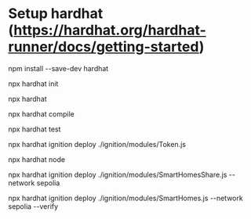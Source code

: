 # Setup hardhat (https://hardhat.org/hardhat-runner/docs/getting-started)

npm install --save-dev hardhat

npx hardhat init

npx hardhat

npx hardhat compile

npx hardhat test

npx hardhat ignition deploy ./ignition/modules/Token.js

npx hardhat node

npx hardhat ignition deploy ./ignition/modules/SmartHomesShare.js --network sepolia

npx hardhat ignition deploy ./ignition/modules/SmartHomes.js --network sepolia --verify
